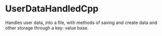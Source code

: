 # UserDataHandledCpp
Handles user data, into a file, with methods of saving and create data and other storage through a key: value base.
